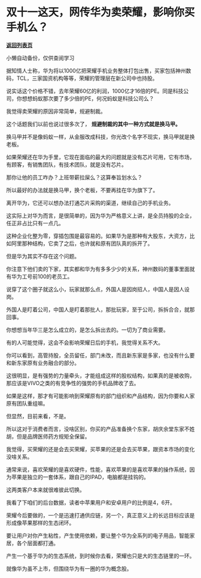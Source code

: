 # 双十一这天，网传华为卖荣耀，影响你买手机么？

[**返回列表页**](/gzh/记忆承载3)

小懒自动备份，仅供查阅学习

据知情人士称，华为将以1000亿把荣耀手机业务整体打包出售，买家包括神州数码，TCL，三家国资机构等等，荣耀的管理层在新公司中也持股。  

  

说实话这个价格不错，去年荣耀60亿的利润，1000亿才16倍的PE。同是科技公司，你想想蚂蚁那次要了多少倍的PE，何况蚂蚁是科技公司么？  

  

我觉得卖荣耀的原因非常简单，规避制裁。  

  

这个话题我们以前也说过很多次了， **规避制裁的其中一种方式就是换马甲。**  

  

换马甲并不是像蚂蚁一样，从金服改成科技，你光改个名字不现实，换马甲就是换老板。

  

如果荣耀还在华为手里，它现在面临的最大的问题就是没有芯片可用，它有市场，有顾客，有销售团队，有技术团队，就是没有芯片。

  

那你让他的员工咋办？上班带薪拉屎么？这算奉旨划水么？

  

所以最好的办法就是换马甲，换个老板，不要再挂在华为旗下了。

  

离开华为，它还可以想办法打通芯片采购的渠道，继续自己的手机业务。

  

这实际上对华为而言，是很简单的，因为华为严格意义上讲，是全员持股的企业，任正非占比只有一点几。

  

这种企业化整为零，穿插包围是最容易的。如果华为是那种有大股东，大资方，比如阿里那种结构，它卖了之后，也许就和原有团队真的拆开了。  

  

但是华为其实不存在这个问题。

  

你注意下他们卖的下家，其实都和华为有多多少少的关系，神州数码的董事里面就有华为工号前100的老员工。

  

说穿了这个圈子就这么小，玩家就那么点，外国人是因岗招人，中国人是因人设岗。  

  

外国人是盯着公司，中国人是盯着那批人，那批玩家，至于公司，拆拆合合，就那回事。  

  

你想想当年华三是怎么成立的，是怎么拆出去的。一切为了商业需要。

  

有的人可能觉得，这会不会影响荣耀日后的手机，我觉得关系不大。

  

你可以看到，高管持股，全员留任，部门未改，而且新东家是多家，也没有什么要和新东家原有业务融合的部分。

  

这很明显，是有强势的力量牵头，才能组成这样的股权结构，如果真的是被收购，那应该是VIVO之类的有竞争性的强势的手机品牌收了去。  

  

如果是这样，那才有可能影响到荣耀原有的部门组织和产品结构，因为你要和人家原有团队重组嘛。

  

但显然，目前来看，不是。  

  

所以这对于消费者而言，没啥区别，你买的产品准备换个东家，胡庆余堂东家不姓胡，但是品牌医师药方规矩全保留。

  

我觉得，买荣耀的还是会去买荣耀，买苹果的还是会去买苹果，跟资本市场的变化没啥关系。

  

通常来说，喜欢荣耀的是喜欢硬件，性能，喜欢苹果的是喜欢苹果的操作系统，因为苹果是独立的一套体系，跟自己的IPAD，电脑都是挂钩的。  

  

这两类客户本来就很难彼此切换。  

  

我看了下咱们的后台数据，读者中苹果用户和安卓用户的比例是4，6开。

  

荣耀今后要做的，一个是迅速打通供应链，另一个，真正意义上的长远目标应该是形成像苹果那样的生态闭环。

  

要让用户对你产生粘性，产生使用依赖，要让整个华为全系列的电子用品，智能家居，各个层面都打通。  

  

产生一个基于华为的生态系统，到时候你去看，荣耀也只是大的生态链里的一环。

  

就像华为虽不上市，但围绕华为有一圈的华为概念股。

